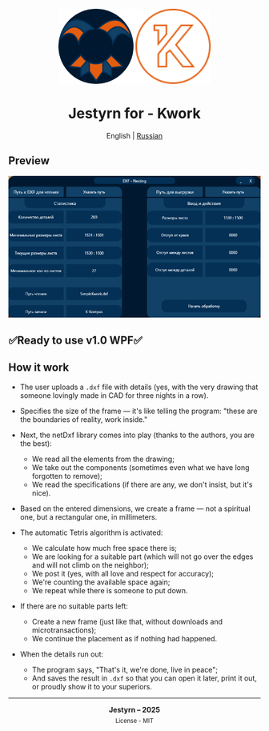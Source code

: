 <p align="center">
<img src="https://github.com/Jestyrn/K-KompasPlacer/blob/master/Readme/my-logo.png" height="150">
<img src="https://github.com/Jestyrn/K-KompasPlacer/blob/master/Readme/KWORK.png" width="150">
</p>

<h1 align="center">Jestyrn for - Kwork</h1>

<p align="center">
  English | <a href="/README-RU.md">Russian</a>
</p>

<h2>Preview</h2>

<p align="center">
  <img src="https://github.com/Jestyrn/K-KompasPlacer/blob/master/Readme/ProgramView.png" width="700">
</p>
<h2>✅Ready to use v1.0 WPF✅</h2>
<h2>How it work</h2>

- The user uploads a `.dxf` file with details (yes, with the very drawing that someone lovingly made in CAD for three nights in a row).
- Specifies the size of the frame — it's like telling the program: "these are the boundaries of reality, work inside."
- Next, the netDxf library comes into play (thanks to the authors, you are the best):
  - We read all the elements from the drawing;
  - We take out the components (sometimes even what we have long forgotten to remove);
  - We read the specifications (if there are any, we don't insist, but it's nice).

- Based on the entered dimensions, we create a frame — not a spiritual one, but a rectangular one, in millimeters.
- The automatic Tetris algorithm is activated:
  - We calculate how much free space there is;
  - We are looking for a suitable part (which will not go over the edges and will not climb on the neighbor);
  - We post it (yes, with all love and respect for accuracy);
  - We're counting the available space again;
  - We repeat while there is someone to put down.

- If there are no suitable parts left:
  - Create a new frame (just like that, without downloads and microtransactions);
  - We continue the placement as if nothing had happened.

- When the details run out:
  - The program says, "That's it, we're done, live in peace";
  - And saves the result in `.dxf` so that you can open it later, print it out, or proudly show it to your superiors.
<hr>

<p align="center">
  <strong>Jestyrn – 2025</strong><br>
  <sub>License - MIT</sub>
</p>
